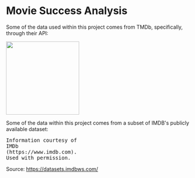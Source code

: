 # Movie Success Analysis

Some of the data used within this project comes from TMDb, specifically, through their API:

<pre>
<img src="https://www.themoviedb.org/assets/2/v4/logos/v2/blue_square_2-d537fb228cf3ded904ef09b136fe3fec72548ebc1fea3fbbd1ad9e36364db38b.svg" width="200" />
</pre>

Some of the data within this project comes from a subset of IMDB's publicly available dataset: 

<pre>
Information courtesy of
IMDb
(https://www.imdb.com).
Used with permission.
</pre>

Source: https://datasets.imdbws.com/